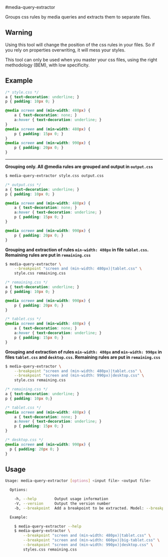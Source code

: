 #media-query-extractor

Groups css rules by media queries and extracts them to separate files.

## Warning

Using this tool will change the position of the css rules in your files. So if you rely on properties overwriting, it will mess your styles. 

This tool can only be used when you master your css files, using the right methodology (BEM), with low specificity.

## Example

```css
/* style.css */
a { text-decoration: underline; }
p { padding: 10px 0; }

@media screen and (min-width: 480px) {
    a { text-decoration: none; }
    a:hover { text-decoration: underline; }
}
@media screen and (min-width: 480px) {
    p { padding: 15px 0; }
}
@media screen and (min-width: 990px) {
    p { padding: 20px 0; }
}
```

---

**Grouping only. All @media rules are grouped and output in ``output.css``**

```bash
$ media-query-extractor style.css output.css
```

```css
/* output.css */
a { text-decoration: underline; }
p { padding: 10px 0; }

@media screen and (min-width: 480px) {
    a { text-decoration: none; }
    a:hover { text-decoration: underline; }
    p { padding: 15px 0; }
}

@media screen and (min-width: 990px) {
    p { padding: 20px 0; }
}
```

**Grouping and extraction of rules ``min-width: 480px`` in file ``tablet.css``. Remaining rules are put in ``remaining.css``**

```bash
$ media-query-extractor \
    --breakpoint "screen and (min-width: 480px)|tablet.css" \
    style.css remaining.css
```

```css
/* remaining.css */
a { text-decoration: underline; }
p { padding: 10px 0; }

@media screen and (min-width: 990px) {
    p { padding: 20px 0; }
}
```

```css
/* tablet.css */
@media screen and (min-width: 480px) {
    a { text-decoration: none; }
    a:hover { text-decoration: underline; }
    p { padding: 15px 0; }
}
```

**Grouping and extraction of rules ``min-width: 480px`` and ``min-width: 990px`` in files ``tablet.css`` and ``desktop.css``. Remaining rules are put in ``remaining.css``**

```bash
$ media-query-extractor \
    --breakpoint "screen and (min-width: 480px)|tablet.css" \
    --breakpoint "screen and (min-width: 990px)|desktop.css" \
    style.css remaining.css
```

```css
/* remaining.css */
a { text-decoration: underline; }
p { padding: 10px 0;}
```

```css
/* tablet.css */
@media screen and (min-width: 480px) {
    a { text-decoration: none; }
    a:hover { text-decoration: underline; }
    p { padding: 15px 0; }
}
```

```css
/* desktop.css */
@media screen and (min-width: 990px) {
  p { padding: 20px 0; }
}
```

## Usage

```bash
Usage: media-query-extractor [options] <input file> <output file>

  Options:

    -h, --help        Output usage information
    -V, --version     Output the version number
    -b, --breakpoint  Add a breakpoint to be extracted. Model: --breakpoint "media query string[|output file name]"

  Example:

    $ media-query-extractor --help
    $ media-query-extractor \
        --breakpoint "screen and (min-width: 480px)|tablet.css" \
        --breakpoint "screen and (min-width: 660px)|big-tablet.css" \
        --breakpoint "screen and (min-width: 990px)|desktop.css" \
        styles.css remaining.css
```

